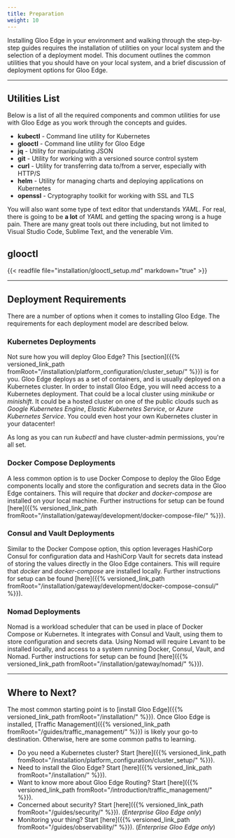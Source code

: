 ```yaml
---
title: Preparation
weight: 10
---
```


Installing Gloo Edge in your environment and walking through the step-by-step guides requires the installation of utilities on your local system and the selection of a deployment model. This document outlines the common utilities that you should have on your local system, and a brief discussion of deployment options for Gloo Edge.

---

## Utilities List

Below is a list of all the required components and common utilities for use with Gloo Edge as you work through the concepts and guides.

- **kubectl** - Command line utility for Kubernetes
- **glooctl** - Command line utility for Gloo Edge
- **jq** - Utility for manipulating JSON
- **git** - Utility for working with a versioned source control system
- **curl** - Utility for transferring data to/from a server, especially with HTTP/S
- **helm** - Utility for managing charts and deploying applications on Kubernetes
- **openssl** - Cryptography toolkit for working with SSL and TLS

You will also want some type of text editor that understands *YAML*. For real, there is going to be **a lot** of *YAML* and getting the spacing wrong is a huge pain. There are many great tools out there including, but not limited to Visual Studio Code, Sublime Text, and the venerable Vim.

## glooctl

{{< readfile file="installation/glooctl_setup.md" markdown="true" >}}

---

## Deployment Requirements

There are a number of options when it comes to installing Gloo Edge. The requirements for each deployment model are described below.

### Kubernetes Deployments

Not sure how you will deploy Gloo Edge? This [section]({{% versioned_link_path fromRoot="/installation/platform_configuration/cluster_setup/" %}}) is for you. Gloo Edge deploys as a set of containers, and is usually deployed on a Kubernetes cluster. In order to install Gloo Edge, you will need access to a Kubernetes deployment. That could be a local cluster using *minikube* or *minishift*. It could be a hosted cluster on one of the public clouds such as *Google Kubernetes Engine*, *Elastic Kubernetes Service*, or *Azure Kubernetes Service*. You could even host your own Kubernetes cluster in your datacenter! 

As long as you can run *kubectl* and have cluster-admin permissions, you're all set.

### Docker Compose Deployments

A less common option is to use Docker Compose to deploy the Gloo Edge components locally and store the configuration and secrets data in the Gloo Edge containers. This will require that *docker* and *docker-compose* are installed on your local machine. Further instructions for setup can be found [here]({{% versioned_link_path fromRoot="/installation/gateway/development/docker-compose-file/" %}}).

### Consul and Vault Deployments

Similar to the Docker Compose option, this option leverages HashiCorp Consul for configuration data and HashiCorp Vault for secrets data instead of storing the values directly in the Gloo Edge containers. This will require that *docker* and *docker-compose* are installed locally. Further instructions for setup can be found [here]({{% versioned_link_path fromRoot="/installation/gateway/development/docker-compose-consul/" %}}).

### Nomad Deployments

Nomad is a workload scheduler that can be used in place of Docker Compose or Kubernetes. It integrates with Consul and Vault, using them to store configuration and secrets data. Using Nomad will require Levant to be installed locally, and access to a system running Docker, Consul, Vault, and Nomad. Further instructions for setup can be found [here]({{% versioned_link_path fromRoot="/installation/gateway/nomad/" %}}).

---

## Where to Next?

The most common starting point is to [install Gloo Edge]({{% versioned_link_path fromRoot="/installation/" %}}). Once Gloo Edge is installed, [Traffic Management]({{% versioned_link_path fromRoot="/guides/traffic_management/" %}}) is likely your go-to destination.  Otherwise, here are some common paths to learning.

- Do you need a Kubernetes cluster? Start [here]({{% versioned_link_path fromRoot="/installation/platform_configuration/cluster_setup/" %}}).
- Need to install the Gloo Edge? Start [here]({{% versioned_link_path fromRoot="/installation/" %}}).
- Want to know more about Gloo Edge Routing? Start [here]({{% versioned_link_path fromRoot="/introduction/traffic_management/" %}}).
- Concerned about security? Start [here]({{% versioned_link_path fromRoot="/guides/security/" %}}). (*Enterprise Gloo Edge only*)
- Monitoring your thing? Start [here]({{% versioned_link_path fromRoot="/guides/observability/" %}}). (*Enterprise Gloo Edge only*)